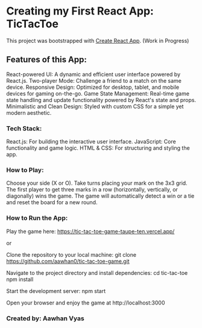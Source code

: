 # Creating my First React App: TicTacToe 

This project was bootstrapped with [Create React App](https://github.com/facebook/create-react-app).
(Work in Progress)

## Features of this App:

React-powered UI: A dynamic and efficient user interface powered by React.js.
Two-player Mode: Challenge a friend to a match on the same device.
Responsive Design: Optimized for desktop, tablet, and mobile devices for gaming on-the-go.
Game State Management: Real-time game state handling and update functionality powered by React's state and props.
Minimalistic and Clean Design: Styled with custom CSS for a simple yet modern aesthetic.

### Tech Stack:

React.js: For building the interactive user interface.
JavaScript: Core functionality and game logic.
HTML & CSS: For structuring and styling the app.

### How to Play:

Choose your side (X or O).
Take turns placing your mark on the 3x3 grid.
The first player to get three marks in a row (horizontally, vertically, or diagonally) wins the game.
The game will automatically detect a win or a tie and reset the board for a new round.

### How to Run the App:

Play the game here:
https://tic-tac-toe-game-taupe-ten.vercel.app/

or

Clone the repository to your local machine:
git clone https://github.com/aawhan0/tic-tac-toe-game.git

Navigate to the project directory and install dependencies:
cd tic-tac-toe
npm install

Start the development server:
npm start

Open your browser and enjoy the game at http://localhost:3000

### Created by: Aawhan Vyas

